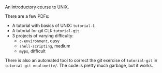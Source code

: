 An introductory course to UNIX.

There are a few PDFs:
- A tutorial with basics of UNIX: `tutorial-1`
- A tutorial for git CLI: `tutorial-git`
- 3 projects of varying difficulty:
  - `c-environment`, easy
  - `shell-scripting`, medium
  - `myps`, difficult

There is also an automated tool to correct the git exercise of `tutorial-git` in `tutorial-git-moulinette/`. The code is pretty much garbage, but it works.
